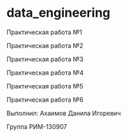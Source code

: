# data_engineering
Практическая работа №1

Практическая работа №2

Практическая работа №3

Практическая работа №4

Практическая работа №5

Практическая работа №6

Выполнил: Ахаимов Данила Игоревич

Группа РИМ-130907
